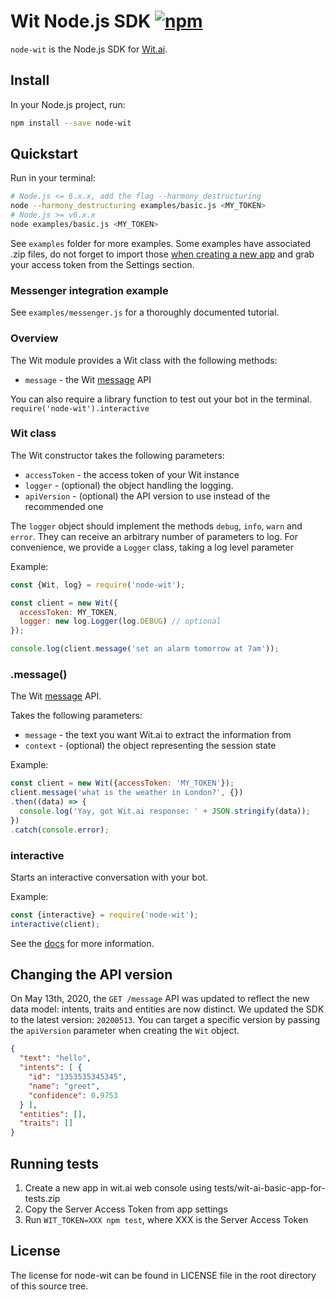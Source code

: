 # Wit Node.js SDK [![npm](https://img.shields.io/npm/v/node-wit.svg)](https://www.npmjs.com/package/node-wit)

`node-wit` is the Node.js SDK for [Wit.ai](https://wit.ai).

## Install

In your Node.js project, run:

```bash
npm install --save node-wit
```

## Quickstart

Run in your terminal:

```bash
# Node.js <= 6.x.x, add the flag --harmony_destructuring
node --harmony_destructuring examples/basic.js <MY_TOKEN>
# Node.js >= v6.x.x
node examples/basic.js <MY_TOKEN>
```

See `examples` folder for more examples. Some examples have associated .zip files, do not forget to import those [when creating a new app](https://wit.ai/v2/apps) and grab your access token from the Settings section.

### Messenger integration example

See `examples/messenger.js` for a thoroughly documented tutorial.

### Overview

The Wit module provides a Wit class with the following methods:
* `message` - the Wit [message](https://wit.ai/docs/http/20200513#get__message_link) API

You can also require a library function to test out your bot in the terminal. `require('node-wit').interactive`

### Wit class

The Wit constructor takes the following parameters:
* `accessToken` - the access token of your Wit instance
* `logger` - (optional) the object handling the logging.
* `apiVersion` - (optional) the API version to use instead of the recommended one

The `logger` object should implement the methods `debug`, `info`, `warn` and `error`.
They can receive an arbitrary number of parameters to log.
For convenience, we provide a `Logger` class, taking a log level parameter

Example:
```js
const {Wit, log} = require('node-wit');

const client = new Wit({
  accessToken: MY_TOKEN,
  logger: new log.Logger(log.DEBUG) // optional
});

console.log(client.message('set an alarm tomorrow at 7am'));
```

### .message()

The Wit [message](https://wit.ai/docs/http/20200513#get__message_link) API.

Takes the following parameters:
* `message` - the text you want Wit.ai to extract the information from
* `context` - (optional) the object representing the session state

Example:
```js
const client = new Wit({accessToken: 'MY_TOKEN'});
client.message('what is the weather in London?', {})
.then((data) => {
  console.log('Yay, got Wit.ai response: ' + JSON.stringify(data));
})
.catch(console.error);
```

### interactive

Starts an interactive conversation with your bot.

Example:
```js
const {interactive} = require('node-wit');
interactive(client);
```

See the [docs](https://wit.ai/docs) for more information.


## Changing the API version

On May 13th, 2020, the `GET /message` API was updated to reflect the new data model: intents, traits and entities are now distinct.
We updated the SDK to the latest version: `20200513`.
You can target a specific version by passing the `apiVersion` parameter when creating the `Wit` object.

```json
{
  "text": "hello",
  "intents": [ {
    "id": "1353535345345",
    "name": "greet",
    "confidence": 0.9753
  } ],
  "entities": [],
  "traits": []
}
```

## Running tests

1. Create a new app in wit.ai web console using tests/wit-ai-basic-app-for-tests.zip
2. Copy the Server Access Token from app settings
3. Run `WIT_TOKEN=XXX npm test`, where XXX is the Server Access Token

## License

The license for node-wit can be found in LICENSE file in the root directory of this source tree.

